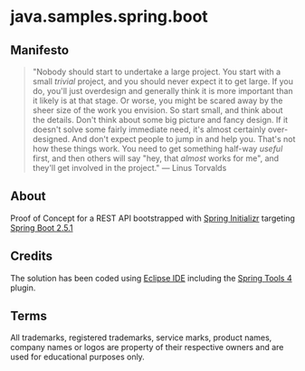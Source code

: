 # java.samples.spring.boot

## Manifesto

> "Nobody should start to undertake a large project. You start with a small _trivial_ project, and you should never expect it to get large. If you do, you'll just overdesign and generally think it is more important than it likely is at that stage. Or worse, you might be scared away by the sheer size of the work you envision. So start small, and think about the details. Don't think about some big picture and fancy design. If it doesn't solve some fairly immediate need, it's almost certainly over-designed. And don't expect people to jump in and help you. That's not how these things work. You need to get something half-way _useful_ first, and then others will say "hey, that _almost_ works for me", and they'll get involved in the project."
— Linus Torvalds

## About

Proof of Concept for a REST API bootstrapped with [Spring Initializr](https://start.spring.io/) targeting [Spring Boot 2.5.1](https://spring.io/projects/spring-boot)

## Credits

The solution has been coded using [Eclipse IDE](https://www.eclipse.org/eclipseide/) including the [Spring Tools 4](https://marketplace.eclipse.org/content/spring-tools-4-aka-spring-tool-suite-4) plugin.

## Terms

All trademarks, registered trademarks, service marks, product names, company names or logos are property of their respective owners and are used for educational purposes only.